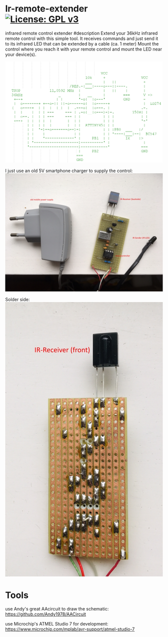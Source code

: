 # Ir-remote-extender [![License: GPL v3](https://img.shields.io/badge/License-GPL%20v3-blue.svg)](https://www.gnu.org/licenses/gpl-3.0)
infrared remote control extender
#description
Extend your 36kHz infrared remote control with this simple tool.
It receives commands and just send it to its infrared LED that can be extended by a cable (ca. 1 meter)
Mount the control where you reach it with your remote control and mount the LED near your device(s).

![Screenshot 1](https://github.com/hilch/Ir-remote-extender/blob/master/doc/screenshot_schematic.PNG)

I just use an old 5V smartphone charger to supply the control:
![photo1](https://github.com/hilch/Ir-remote-extender/blob/master/doc/IMG_2768.JPG)

Solder side:
![photo2](https://github.com/hilch/Ir-remote-extender/blob/master/doc/IMG_2770.jpg)

# Tools
use Andy's great AAcircuit to draw the schematic:
https://github.com/Andy1978/AACircuit

use Microchip's ATMEL Studio 7 for development:
https://www.microchip.com/mplab/avr-support/atmel-studio-7
